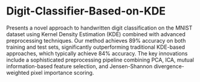 # Digit-Classifier-Based-on-KDE
Presents a novel approach to handwritten digit classification on the MNIST dataset using Kernel Density Estimation (KDE) combined with advanced preprocessing techniques. Our method achieves 89% accuracy on both training and test sets, significantly outperforming traditional KDE-based approaches, which typically achieve 84% accuracy. The key innovations include a sophisticated preprocessing pipeline combining PCA, ICA, mutual information-based feature selection, and Jensen-Shannon divergence-weighted pixel importance scoring.
